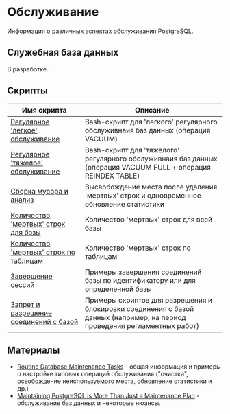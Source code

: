 # Обслуживание

Информация о различных аспектах обслуживания PostgreSQL.

## Служебная база данных

В разработке...

## Скрипты

| Имя скрипта | Описание |
| ----------- | -------- |
| [Регулярное 'легкое' обслуживание](%D0%A0%D0%B5%D0%B3%D1%83%D0%BB%D1%8F%D1%80%D0%BD%D0%BE%D0%B5%20'%D0%BB%D0%B5%D0%B3%D0%BA%D0%BE%D0%B5'%20%D0%BE%D0%B1%D1%81%D0%BB%D1%83%D0%B6%D0%B8%D0%B2%D0%B0%D0%BD%D0%B8%D0%B5.sh) | Bash-скрипт для 'легкого' регулярного обслуживнаия баз данных (операция VACUUM) |
| [Регулярное 'тяжелое' обслуживание](%D0%A0%D0%B5%D0%B3%D1%83%D0%BB%D1%8F%D1%80%D0%BD%D0%BE%D0%B5%20'%D1%82%D1%8F%D0%B6%D0%B5%D0%BB%D0%BE%D0%B5'%20%D0%BE%D0%B1%D1%81%D0%BB%D1%83%D0%B6%D0%B8%D0%B2%D0%B0%D0%BD%D0%B8%D0%B5.sh) | Bash-скрипт для 'тяжелого' регулярного обслуживнаия баз данных (операция VACUUM FULL + операция REINDEX TABLE) |
| [Сборка мусора и анализ](%D0%A1%D0%B1%D0%BE%D1%80%D0%BA%D0%B0%20%D0%BC%D1%83%D1%81%D0%BE%D1%80%D0%B0%20%D0%B8%20%D0%B0%D0%BD%D0%B0%D0%BB%D0%B8%D0%B7.sql) | Высвобождение места после удаления 'мертвых' строк и одновременное обновление статистики |
| [Количество 'мертвых' строк для базы](%D0%9A%D0%BE%D0%BB%D0%B8%D1%87%D0%B5%D1%81%D1%82%D0%B2%D0%BE%20'%D0%BC%D0%B5%D1%80%D1%82%D0%B2%D1%8B%D1%85'%20%D1%81%D1%82%D1%80%D0%BE%D0%BA%20%D0%B4%D0%BB%D1%8F%20%D0%B1%D0%B0%D0%B7%D1%8B.sql) | Количество 'мертвых' строк для всей базы |
| [Количество 'мертвых' строк по таблицам](%D0%9A%D0%BE%D0%BB%D0%B8%D1%87%D0%B5%D1%81%D1%82%D0%B2%D0%BE%20'%D0%BC%D0%B5%D1%80%D1%82%D0%B2%D1%8B%D1%85'%20%D1%81%D1%82%D1%80%D0%BE%D0%BA%20%D0%BF%D0%BE%20%D1%82%D0%B0%D0%B1%D0%BB%D0%B8%D1%86%D0%B0%D0%BC.sql) | Количество 'мертвых' строк по таблицам |
| [Завершение сессий](%D0%97%D0%B0%D0%B2%D0%B5%D1%80%D1%88%D0%B5%D0%BD%D0%B8%D0%B5%20%D1%81%D0%B5%D1%81%D1%81%D0%B8%D0%B9.sql) | Примеры завершения соединений базы по идентификатору или для определенной базы |
| [Запрет и разрешение соединений с базой](%D0%97%D0%B0%D0%BF%D1%80%D0%B5%D1%82%20%D0%B8%20%D1%80%D0%B0%D0%B7%D1%80%D0%B5%D1%88%D0%B5%D0%BD%D0%B8%D0%B5%20%D1%81%D0%BE%D0%B5%D0%B4%D0%B8%D0%BD%D0%B5%D0%BD%D0%B8%D1%8F%20%D1%81%20%D0%B1%D0%B0%D0%B7%D0%BE%D0%B9.sql) | Примеры скриптов для разрешения и блокировки соединения с базой данных (например, на период проведения регламентных работ) |

## Материалы

* [Routine Database Maintenance Tasks](https://www.postgresql.org/docs/current/maintenance.html) - общая информация и примеры о настройке типовых операций обслуживания ("очистка", освобождение неиспользуемого места, обновление статистики и др.)
* [Maintaining PostgreSQL is More Than Just a Maintenance Plan](https://www.enterprisedb.com/blog/maintaining-postgresql-for-high-performance-what-is-wrong-or-right-what-consider) - обслуживание баз данных и некоторые нюансы.